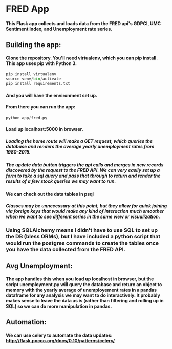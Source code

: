 # FRED App
#### This Flask app collects and loads data from the FRED api's GDPCI, UMC Sentiment Index, and Unemployment rate series. 

## Building the app:
#### Clone the repository. You'll need virtualenv, which you can pip install. This app uses pip with Python 3.
```python 
pip install virtualenv
source venv/bin/activate
pip install requirements.txt
```

#### And you will have the environment set up.
#### From there you can run the app:
```python
python app/fred.py
```
#### Load up localhost:5000 in browser.
##### Loading the home route will make a GET request, which queries the database and renders the average yearly unemployment rates from 1980-2015.

##### The update data button triggers the api calls and merges in new records discovered by the request to the FRED API. We can very easily set up a form to take a sql query and pass that through to return and render the results of a few stock queries we may want to run.

#### We can check out the data tables in psql 

##### Classes may be unnecessary at this point, but they allow for quick joining via foreign keys that would make any kind of interaction much smoother when we want to see different series in the same view or visualization.

### Using SQLAlchemy means I didn't have to use SQL to set up the DB (bless ORMs), but I have included a python script that would run the postgres commands to create the tables once you have the data collected from the FRED API.

## Avg Unemployment:
#### The app handles this when you load up localhost in browser, but the script unemployment.py will query the database and return an object to memory with the yearly average of unemployement rates in a pandas dataframe for any analysis we may want to do interactively. It probably makes sense to leave the data as is (rather than filtering and rolling up in SQL) so we can do more manipulation in pandas.

## Automation:
#### We can use celery to automate the data updates: http://flask.pocoo.org/docs/0.10/patterns/celery/ 

